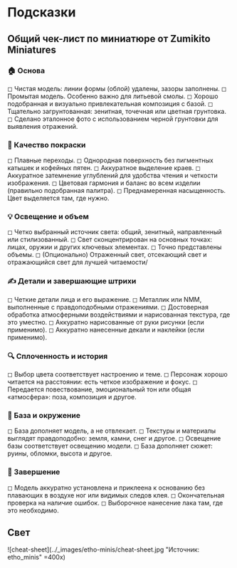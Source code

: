 # Подсказки

## Общий чек-лист по миниатюре от Zumikito Miniatures

### 🏠 Основа

◻ Чистая модель: линии формы (облой) удалены, зазоры заполнены.
◻ Промытая модель. Особенно важно для литьевой смолы.
◻ Хорошо подобранная и визуально привлекательная композиция с базой.
◻ Тщательно загрунтованная: зенитная, точечная или цветная грунтовка.
◻ Сделано эталонное фото с использованием черной грунтовки для выявления отражений.

### 🎨 Качество покраски

◻ Плавные переходы.
◻ Однородная поверхность без пигментных катышек и кофейных пятен.
◻ Аккуратное выделение краев.
◻ Аккуратное затемнение углублений для удобства чтения и четкости изображения.
◻ Цветовая гармония и баланс во всем изделии (правильно подобранная палитра).
◻ Преднамеренная насыщенность. Цвет выделяется там, где нужно.

### 💡 Освещение и объем

◻ Четко выбранный источник света: общий, зенитный, направленный или стилизованный.
◻ Свет сконцентрирован на основных точках: лицах, оружии и других ключевых элементах.
◻ Точно представлены объемы.
◻ (Опционально) Отраженный свет, отсекающий свет и отражающийся свет для лучшей читаемости/

### ✍️ Детали и завершающие штрихи

◻ Четкие детали лица и его выражение.
◻ Металлик или NMM, выполненные с правдоподобными отражениями.
◻ Достоверная обработка атмосферными воздействиями и нарисованная текстура, где это уместно.
◻ Аккуратно нарисованные от руки рисунки (если применимо).
◻ Аккуратно нанесенные декали и наклейки (если применимо).

### 🔍 Сплоченность и история

◻ Выбор цвета соответствует настроению и теме.
◻ Персонаж хорошо читается на расстоянии: есть четкое изображение и фокус.
◻ Передается повествование, эмоциональный тон или общая «атмосфера»: поза, композиция и другое.

### 🌳 База и окружение

◻ База дополняет модель, а не отвлекает.
◻ Текстуры и материалы выглядят правдоподобно: земля, камни, снег и другое.
◻ Освещение базы соответствует освещению модели.
◻ База дополняет сюжет: руины, обломки, высота и другое.

### 💎 Завершение

◻ Модель аккуратно установлена и приклеена к основанию без плавающих в воздухе ног или видимых следов клея.
◻ Окончательная проверка на наличие ошибок.
◻ Выборочное нанесение лака там, где это необходимо.

## Свет

![cheat-sheet](../_images/etho-minis/cheat-sheet.jpg "Источник: etho_minis" =400x)